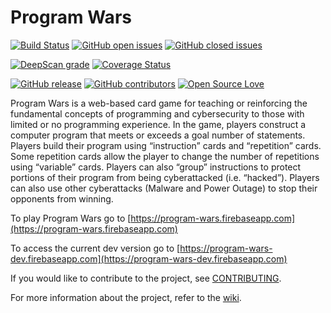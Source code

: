 # Program Wars
[![Build Status](https://travis-ci.org/johnanvik/program-wars.svg?branch=master)](https://travis-ci.org/johnanvik/program-wars)
[![GitHub open issues](https://img.shields.io/github/issues-raw/johnanvik/program-wars.svg)](https://github.com/johnanvik/program-wars/issues)
[![GitHub closed issues](https://img.shields.io/github/issues-closed-raw/johnanvik/program-wars.svg)](https://github.com/johnanvik/program-wars/issues)

[![DeepScan grade](https://deepscan.io/api/projects/2681/branches/18539/badge/grade.svg)](https://deepscan.io/dashboard#view=project&pid=2681&bid=18539)
[![Coverage Status](https://coveralls.io/repos/github/johnanvik/program-wars/badge.svg?branch=master)](https://coveralls.io/github/johnanvik/program-wars?branch=master)

[![GitHub release](https://img.shields.io/github/release/johnanvik/program-wars.svg)](https://github.com/johnanvik/program-wars/releases/latest)
[![GitHub contributors](https://img.shields.io/github/contributors/johnanvik/program-wars.svg)](https://github.com/johnanvik/program-wars/graphs/contributors)
[![Open Source Love](https://badges.frapsoft.com/os/gpl/gpl.svg?v=102)](https://github.com/johnanvik/open-source-badge/)

Program Wars is a web-based card game for teaching or reinforcing the fundamental concepts of programming and cybersecurity to
those with limited or no programming experience. In the game, players construct a computer program that meets or
exceeds a goal number of statements. Players build their program using “instruction” cards and “repetition” cards. Some repetition
cards allow the player to change the number of repetitions using “variable” cards. Players can also “group” instructions to protect
portions of their program from being cyberattacked (i.e. “hacked”). Players can also use other cyberattacks (Malware and Power Outage) to stop their opponents from winning.

To play Program Wars go to [https://program-wars.firebaseapp.com](https://program-wars.firebaseapp.com)

To access the current dev version go to [https://program-wars-dev.firebaseapp.com](https://program-wars-dev.firebaseapp.com)

If you would like to contribute to the project, see [CONTRIBUTING](CONTRIBUTING.md).

For more information about the project, refer to the [wiki](https://github.com/johnanvik/program-wars/wiki).
